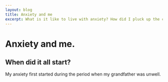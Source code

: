 ```yaml
---
layout: blog
title: Anxiety and me
excerpt: What is it like to live with anxiety? How did I pluck up the courage to ask for help?
---
```

# Anxiety and me.


## When did it all start?
My anxiety first started during the period when my grandfather was unwell. 
